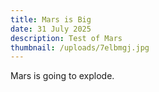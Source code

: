 ```yaml
---
title: Mars is Big
date: 31 July 2025
description: Test of Mars
thumbnail: /uploads/7elbmgj.jpg
---
```

Mars is going to explode.
